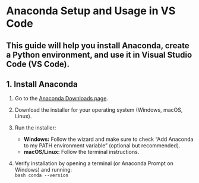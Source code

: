 # Anaconda Setup and Usage in VS Code
This guide will help you install **Anaconda**, create a Python environment, and use it in **Visual Studio Code (VS Code)**.
---

## 1. Install Anaconda
1. Go to the [Anaconda Downloads page](https://www.anaconda.com/products/distribution).
2.  Download the installer for your operating system (Windows, macOS, Linux).
3. Run the installer:
   - **Windows:** Follow the wizard and make sure to check “Add Anaconda to my PATH environment variable” (optional but recommended).
   - **macOS/Linux:** Follow the terminal instructions.

4. Verify installation by opening a terminal (or Anaconda Prompt on Windows) and running:<br>
   ``bash
  conda --version
   ``
